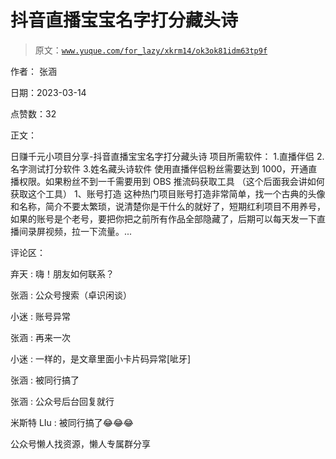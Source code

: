 # 抖音直播宝宝名字打分藏头诗

> 原文：[`www.yuque.com/for_lazy/xkrm14/ok3ok81idm63tp9f`](https://www.yuque.com/for_lazy/xkrm14/ok3ok81idm63tp9f)

作者： 张涵

日期：2023-03-14

点赞数：32

正文：

日赚千元小项目分享-抖音直播宝宝名字打分藏头诗 项目所需软件： 1.直播伴侣 2.名字测试打分软件 3.姓名藏头诗软件 使用直播伴侣粉丝需要达到 1000，开通直播权限。如果粉丝不到一千需要用到 OBS 推流码获取工具 （这个后面我会讲如何获取这个工具） 1、账号打造 这种热门项目账号打造非常简单，找一个古典的头像和名称，简介不要太繁琐，说清楚你是干什么的就好了，短期红利项目不用养号，如果的账号是个老号，要把你把之前所有作品全部隐藏了，后期可以每天发一下直播间录屏视频，拉一下流量。...

评论区：

弃天 : 嗨！朋友如何联系？

张涵 : 公众号搜索（卓识闲谈）

小迷 : 账号异常

张涵 : 再来一次

小迷 : 一样的，是文章里面小卡片码异常[呲牙]

张涵 : 被同行搞了

张涵 : 公众号后台回复就行

米斯特 LIu : 被同行搞了😂😂😂

公众号懒人找资源，懒人专属群分享

